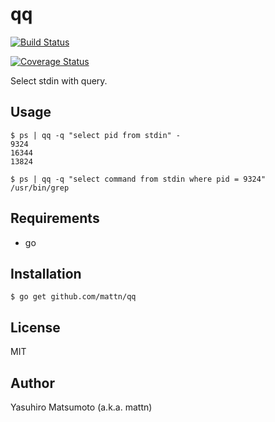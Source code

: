 # qq

[![Build Status](https://travis-ci.org/mattn/qq.svg?branch=master)](https://travis-ci.org/mattn/qq)

[![Coverage Status](https://coveralls.io/repos/github/mattn/qq/badge.svg?branch=master)](https://coveralls.io/github/mattn/qq?branch=master)

Select stdin with query.

## Usage

```
$ ps | qq -q "select pid from stdin" -
9324
16344
13824
```

```
$ ps | qq -q "select command from stdin where pid = 9324"
/usr/bin/grep
```

## Requirements

* go

## Installation

```
$ go get github.com/mattn/qq
```

## License

MIT

## Author

Yasuhiro Matsumoto (a.k.a. mattn)
